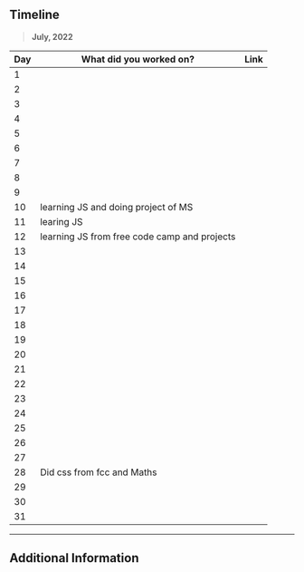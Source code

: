 ## Timeline

> **July, 2022**

|Day|What did you worked on?|Link|
|-------|------|--------|
|1|||
|2|||
|3|||
|4|||
|5|||
|6|||
|7|||
|8|||
|9|||
|10|learning JS and doing project of MS||
|11|learing JS ||
|12|learning  JS from free code camp and projects||
|13|||
|14|||
|15|||
|16|||
|17|||
|18|||
|19|||
|20|||
|21|||
|22|||
|23|||
|24|||
|25|||
|26|||
|27|||
|28|Did css from fcc and Maths||
|29|||
|30|||
|31|||



---

## Additional Information
